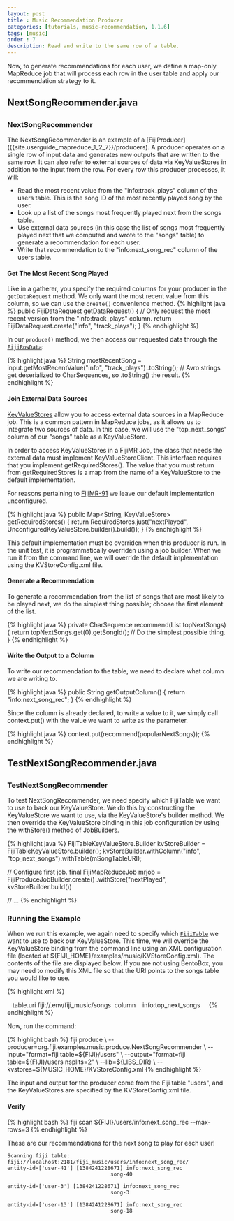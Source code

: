 ```yaml
---
layout: post
title : Music Recommendation Producer
categories: [tutorials, music-recommendation, 1.1.6]
tags: [music]
order : 7
description: Read and write to the same row of a table.
---
```


Now, to generate recommendations for each user, we define a map-only MapReduce job that will process
each row in the user table and apply our recommendation strategy to it.

<div id="accordion-container">
  <h2 class="accordion-header"> NextSongRecommender.java </h2>
    <div class="accordion-content">
    <script src="http://gist-it.appspot.com/github/fijiproject/fiji-music/raw/fiji-music-1.1.6/src/main/java/org/fiji/examples/music/produce/NextSongRecommender.java"> </script>
  </div>
</div>

<h3 style="margin-top:0px;padding-top:10px;"> NextSongRecommender </h3>
The NextSongRecommender is an example of a [FijiProducer]({{site.userguide_mapreduce_1_2_7}}/producers).
A producer operates on a single row of input data and generates new outputs that are written to the
same row.  It can also refer to external sources of data via KeyValueStores in addition to the input from the row.
For every row this producer processes, it will:

* Read the most recent value from the "info:track_plays" column of the users table. This is the song
  ID of the most recently played song by the user.
* Look up a list of the songs most frequently played next from the songs table.
* Use external data sources (in this case the list of songs most frequently played next that we computed and wrote
to the "songs" table) to generate a recommendation for each user.
* Write that recommendation to the "info:next_song_rec" column of the users table.

#### Get The Most Recent Song Played
Like in a gatherer, you specify the required columns for your producer in the `getDataRequest` method. We
only want the most recent value from this column, so we can use the `create()` convenience method.
{% highlight java %}
  public FijiDataRequest getDataRequest() {
    // Only request the most recent version from the "info:track_plays" column.
    return FijiDataRequest.create("info", "track_plays");
  }
{% endhighlight %}

In our `produce()` method, we then access our requested data through the [`FijiRowData`]({{site.api_schema_1_4_1}}/FijiRowData.html):

{% highlight java %}
  String mostRecentSong = input.<CharSequence>getMostRecentValue("info", "track_plays")
      .toString();  // Avro strings get deserialized to CharSequences, so .toString() the result.
{% endhighlight %}

#### Join External Data Sources
[KeyValueStores]({{site.userguide_mapreduce_1_2_7}}/key-value-stores) allow you to access external data sources in a MapReduce job.
This is a common pattern in MapReduce jobs, as it allows us to integrate two sources of data. In this case, we will use the
"top_next_songs" column of our "songs" table as a KeyValueStore.

In order to access KeyValueStores in a FijiMR Job, the class that needs the external data must
implement KeyValueStoreClient. This interface requires that you implement getRequiredStores().
The value that you must return from getRequiredStores is a map from the name of a KeyValueStore to
the default implementation.

For reasons pertaining to [FijiMR-91](https://jira.fiji.org/browse/FIJIMR-91) we leave our default
implementation unconfigured.

{% highlight java %}
  public Map<String, KeyValueStore<?, ?>> getRequiredStores() {
    return RequiredStores.just("nextPlayed", UnconfiguredKeyValueStore.builder().build());
  }
{% endhighlight %}

This default implementation must be overriden when this producer is run.
In the unit test, it is programmatically overriden using a job builder. When we run it from the
command line, we will override the default implementation using the KVStoreConfig.xml file.

#### Generate a Recommendation
To generate a recommendation from the list of songs that are most likely to be played next, we do
the simplest thing possible; choose the first element of the list.

{% highlight java %}
  private CharSequence recommend(List<SongCount> topNextSongs) {
    return topNextSongs.get(0).getSongId(); // Do the simplest possible thing.
  }
{% endhighlight %}

#### Write the Output to a Column
To write our recommendation to the table, we need to declare what column we are writing to.

{% highlight java %}
  public String getOutputColumn() {
    return "info:next_song_rec";
  }
{% endhighlight %}

Since the column is already declared, to write a value to it, we simply call context.put() with
the value we want to write as the parameter.

{% highlight java %}
  context.put(recommend(popularNextSongs));
{% endhighlight %}

<div id="accordion-container">
  <h2 class="accordion-header"> TestNextSongRecommender.java </h2>
    <div class="accordion-content">
    <script src="http://gist-it.appspot.com/github/fijiproject/fiji-music/raw/fiji-music-1.1.6/src/test/java/org/fiji/examples/music/TestNextSongRecommender.java"> </script>
  </div>
</div>

<h3 style="margin-top:0px;padding-top:10px;"> TestNextSongRecommender </h3>
To test NextSongRecommender, we need specify which FijiTable we want to use to back our
KeyValueStore. We do this by constructing the KeyValueStore we want to use, via the KeyValueStore's
builder method. We then override the KeyValueStore binding in this job configuration by using the
withStore() method of JobBuilders.

{% highlight java %}
  FijiTableKeyValueStore.Builder kvStoreBuilder = FijiTableKeyValueStore.builder();
  kvStoreBuilder.withColumn("info", "top_next_songs").withTable(mSongTableURI);

  // Configure first job.
  final FijiMapReduceJob mrjob = FijiProduceJobBuilder.create()
      .withStore("nextPlayed", kvStoreBuilder.build())

  // ...
{% endhighlight %}

### Running the Example
When we run this example, we again need to specify which
[`FijiTable`]({{site.api_schema_1_4_1}}/FijiTable.html) we want to use to back our
KeyValueStore. This time, we will override the KeyValueStore binding from
the command line using an XML configuration file (located at ${FIJI_HOME}/examples/music/KVStoreConfig.xml).
The contents of the file are displayed below. If you are not using BentoBox, you may need to modify this
XML file so that the URI points to the songs table you would like to use.


{% highlight xml %}
<?xml version="1.0" encoding="UTF-8"?>
<stores>
  <store name="nextPlayed" class="org.fiji.mapreduce.kvstore.lib.FijiTableKeyValueStore">
    <configuration>
      <property>
        <name>table.uri</name>
        <!-- This URI can be replace with the URI of a different 'songs' table to use. -->
        <value>fiji://.env/fiji_music/songs</value>
      </property>
      <property>
        <name>column</name>
        <value>info:top_next_songs</value>
      </property>
    </configuration>
  </store>
</stores>
{% endhighlight %}

Now, run the command:

<div class="userinput">
{% highlight bash %}
fiji produce \
    --producer=org.fiji.examples.music.produce.NextSongRecommender \
    --input="format=fiji table=${FIJI}/users" \
    --output="format=fiji table=${FIJI}/users nsplits=2" \
    --lib=${LIBS_DIR} \
    --kvstores=${MUSIC_HOME}/KVStoreConfig.xml
{% endhighlight %}
</div>

The input and output for the producer come from the Fiji table "users",
and the KeyValueStores are specified by the KVStoreConfig.xml file.

#### Verify

<div class="userinput">
{% highlight bash %}
fiji scan ${FIJI}/users/info:next_song_rec --max-rows=3
{% endhighlight %}

These are our recommendations for the next song to play for each user!
</div>

    Scanning fiji table: fiji://localhost:2181/fiji_music/users/info:next_song_rec/
    entity-id=['user-41'] [1384241228671] info:next_song_rec
                                     song-40

    entity-id=['user-3'] [1384241228671] info:next_song_rec
                                     song-3

    entity-id=['user-13'] [1384241228671] info:next_song_rec
                                     song-18


